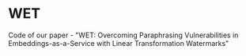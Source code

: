 # WET
Code of our paper - "WET: Overcoming Paraphrasing Vulnerabilities in Embeddings-as-a-Service with Linear Transformation Watermarks"

